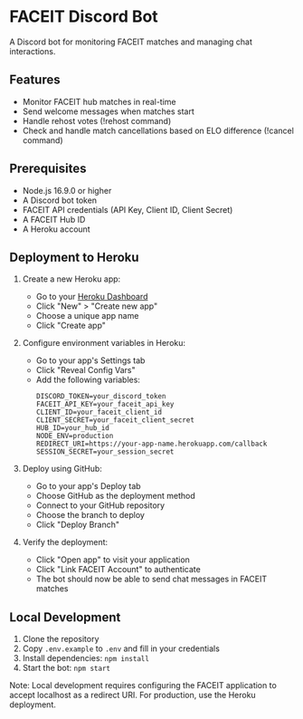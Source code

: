 # FACEIT Discord Bot

A Discord bot for monitoring FACEIT matches and managing chat interactions.

## Features

- Monitor FACEIT hub matches in real-time
- Send welcome messages when matches start
- Handle rehost votes (!rehost command)
- Check and handle match cancellations based on ELO difference (!cancel command)

## Prerequisites

- Node.js 16.9.0 or higher
- A Discord bot token
- FACEIT API credentials (API Key, Client ID, Client Secret)
- A FACEIT Hub ID
- A Heroku account

## Deployment to Heroku

1. Create a new Heroku app:
   - Go to your [Heroku Dashboard](https://dashboard.heroku.com)
   - Click "New" > "Create new app"
   - Choose a unique app name
   - Click "Create app"

2. Configure environment variables in Heroku:
   - Go to your app's Settings tab
   - Click "Reveal Config Vars"
   - Add the following variables:
     ```
     DISCORD_TOKEN=your_discord_token
     FACEIT_API_KEY=your_faceit_api_key
     CLIENT_ID=your_faceit_client_id
     CLIENT_SECRET=your_faceit_client_secret
     HUB_ID=your_hub_id
     NODE_ENV=production
     REDIRECT_URI=https://your-app-name.herokuapp.com/callback
     SESSION_SECRET=your_session_secret
     ```

3. Deploy using GitHub:
   - Go to your app's Deploy tab
   - Choose GitHub as the deployment method
   - Connect to your GitHub repository
   - Choose the branch to deploy
   - Click "Deploy Branch"

4. Verify the deployment:
   - Click "Open app" to visit your application
   - Click "Link FACEIT Account" to authenticate
   - The bot should now be able to send chat messages in FACEIT matches

## Local Development

1. Clone the repository
2. Copy `.env.example` to `.env` and fill in your credentials
3. Install dependencies: `npm install`
4. Start the bot: `npm start`

Note: Local development requires configuring the FACEIT application to accept localhost as a redirect URI. For production, use the Heroku deployment.
